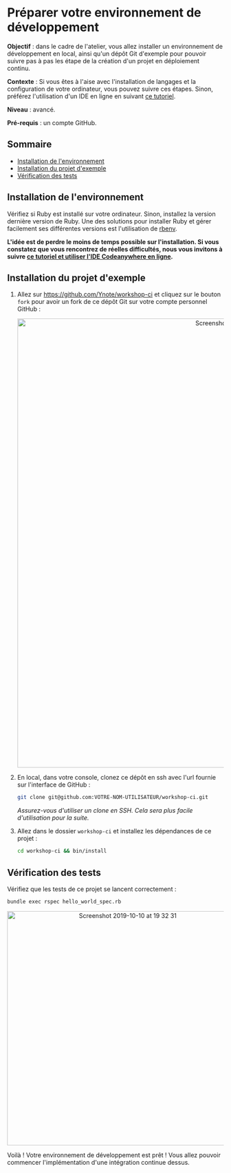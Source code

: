 # Préparer votre environnement de développement

**Objectif** : dans le cadre de l'atelier, vous allez installer un
environnement de développement en local, ainsi qu'un dépôt Git d'exemple pour
pouvoir suivre pas à pas les étape de la création d'un projet en déploiement
continu.

**Contexte** : Si vous êtes à l'aise avec l'installation de langages et la
configuration de votre ordinateur, vous pouvez suivre ces étapes. Sinon,
préférez l'utilisation d'un IDE en ligne en suivant [ce
tutoriel](https://github.com/Ynote/workshop-ci/blob/master/docs/codeanywhere-online-IDE-setup_FR.md).

**Niveau** : avancé.

**Pré-requis** : un compte GitHub.

## Sommaire

- [Installation de l'environnement](#installation-de-lenvironnement)
- [Installation du projet d'exemple](#installation-du-projet-dexemple)
- [Vérification des tests](#vérification-des-tests)

## Installation de l'environnement

Vérifiez si Ruby est installé sur votre ordinateur. Sinon, installez la
version dernière version de Ruby. Une des solutions pour installer Ruby et gérer
facilement ses différentes versions est l'utilisation de
[rbenv](https://github.com/rbenv/rbenv).

**L'idée est de perdre le moins de temps possible sur l'installation. Si vous
constatez que vous rencontrez de réelles difficultés, nous vous invitons à
suivre [ce tutoriel et utiliser l'IDE Codeanywhere en ligne](https://github.com/Ynote/workshop-ci/blob/master/docs/codeanywhere-online-IDE-setup_FR.md).**

## Installation du projet d'exemple

1. Allez sur https://github.com/Ynote/workshop-ci et cliquez sur le bouton `fork`
   pour avoir un fork de ce dépôt Git sur votre compte personnel GitHub :

   <p align="center">
     <img width="1045" alt="Screenshot 2019-09-30 at 18 51 39"
     src="https://user-images.githubusercontent.com/548778/65899324-c7aa7900-e3b3-11e9-9e22-a220db0fd5c2.png">
   </p>

2. En local, dans votre console, clonez ce dépôt en ssh avec l'url fournie sur
   l'interface de GitHub :
   ```sh
   git clone git@github.com:VOTRE-NOM-UTILISATEUR/workshop-ci.git
   ```

   _Assurez-vous d'utiliser un clone en SSH. Cela sera plus facile d'utilisation
   pour la suite._

3. Allez dans le dossier `workshop-ci` et installez les dépendances de ce projet
   :
   ```sh
   cd workshop-ci && bin/install
   ```

## Vérification des tests

Vérifiez que les tests de ce projet se lancent correctement :
```sh
bundle exec rspec hello_world_spec.rb
```

<p align="center">
  <img width="545" alt="Screenshot 2019-10-10 at 19 32 31"
  src="https://user-images.githubusercontent.com/548778/66592197-dc95c200-eb94-11e9-9cfd-b509a91d3add.png">
</p>

Voilà ! Votre environnement de développement est prêt ! Vous allez pouvoir
commencer l'implémentation d'une intégration continue dessus.
